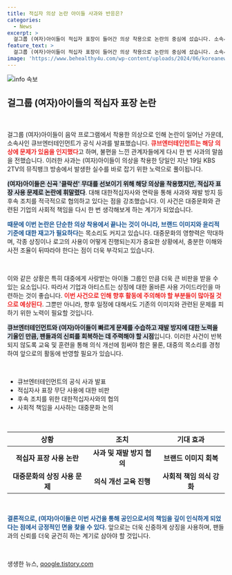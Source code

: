 ```yaml
---
title: 적십자 의상 논란 아이들 사과와 반응은?
categories:
  - News
excerpt: >
  걸그룹 (여자)아이들이 적십자 표장이 들어간 의상 착용으로 논란의 중심에 섰습니다. 소속사는 사과와 재발 방지를 약속하며 대한적십자사와의 협의를 진행 중입니다. 과연 이 사태의 끝은 어떻게 날까요?
feature_text: >
  걸그룹 (여자)아이들이 적십자 표장이 들어간 의상 착용으로 논란의 중심에 섰습니다. 소속사는 사과와 재발 방지를 약속하며 대한적십자사와의 협의를 진행 중입니다. 과연 이 사태의 끝은 어떻게 날까요?
image: 'https://www.behealthy4u.com/wp-content/uploads/2024/06/koreanews.jpg'
---
```


<p><img src="https://www.behealthy4u.com/wp-content/uploads/2024/06/koreanews.jpg" alt="info 속보" /></p>

<h2 data-ke-size="size26">걸그룹 (여자)아이들의 적십자 표장 논란</h2>

<p data-ke-size="size16">&nbsp;</p>

<p>걸그룹 (여자)아이들이 음악 프로그램에서 착용한 의상으로 인해 논란이 일어난 가운데, 소속사인 큐브엔터테인먼트가 공식 사과를 발표했습니다. <b><span style="color: #ee2323;">큐브엔터테인먼트는 해당 의상에 문제가 있음을 인지했다</span></b>고 하며, 불편을 느낀 관계자들에게 다시 한 번 사과의 말씀을 전했습니다. 이러한 사과는 (여자)아이들이 의상을 착용한 당일인 지난 19일 KBS 2TV의 뮤직뱅크 방송에서 발생한 실수를 바로 잡기 위한 노력으로 풀이됩니다.</p>

<p><b><span style="background-color: #21538527;">(여자)아이들은 신곡 '클락션' 무대를 선보이기 위해 해당 의상을 착용했지만, 적십자 표장 사용 문제로 논란에 휘말렸다</span></b>. 대해 대한적십자사와 연락을 통해 사과와 재발 방지 등 후속 조치를 적극적으로 협의하고 있다는 점을 강조했습니다. 이 사건은 대중문화와 관련된 기업의 사회적 책임을 다시 한 번 생각해보게 하는 계기가 되었습니다.</p>

<p><b><span style="color: #1a5490;">때문에 이번 논란은 단순한 의상 착용에서 끝나는 것이 아니라, 브랜드 이미지와 윤리적 기준에 대한 재고가 필요하다</span></b>는 목소리도 커지고 있습니다. 대중문화의 영향력은 막대하며, 각종 상징이나 로고의 사용이 어떻게 진행되는지가 중요한 상황에서, 충분한 이해와 사전 조율이 뒤따라야 한다는 점이 더욱 부각되고 있습니다.</p>

<p data-ke-size="size16">&nbsp;</p>

<p>이와 같은 상황은 특히 대중에게 사랑받는 아이돌 그룹인 만큼 더욱 큰 비판을 받을 수 있는 요소입니다. 따라서 기업과 아티스트는 상징에 대한 올바른 사용 가이드라인을 마련하는 것이 좋습니다. <b><span style="color: #ee2323;">이번 사건으로 인해 향후 활동에 주의해야 할 부분들이 많아질 것으로 예상된다</span></b>. 그뿐만 아니라, 향후 일정에 대해서도 기존의 이미지와 관련된 문제를 피하기 위한 노력이 필요할 것입니다.</p>

<p><b><span style="background-color: #21538527;">큐브엔터테인먼트와 (여자)아이들이 빠르게 문제를 수습하고 재발 방지에 대한 노력을 기울인 만큼, 팬들과의 신뢰를 회복하는 데 주력해야 할 시점</span></b>입니다. 이러한 사건이 반복되지 않도록 교육 및 훈련을 통해 의식 개선에 힘써야 함은 물론, 대중의 목소리를 경청하여 앞으로의 활동에 반영할 필요가 있습니다.</p>

<p data-ke-size="size16">&nbsp;</p>

<ul>
    <li>큐브엔터테인먼트의 공식 사과 발표</li>
    <li>적십자사 표장 무단 사용에 대한 비판</li>
    <li>후속 조치를 위한 대한적십자사와의 협의</li>
    <li>사회적 책임을 시사하는 대중문화 논의</li>
</ul>

<p data-ke-size="size16">&nbsp;</p>

<table style="width: 100%; border-collapse: collapse;">
    <thead>
        <tr>
            <th style="text-align: center;"><b>상황</b></th>
            <th style="text-align: center;"><b>조치</b></th>
            <th style="text-align: center;"><b>기대 효과</b></th>
        </tr>
    </thead>
    <tbody>
        <tr>
            <td style="text-align: center; height: 17px;"><b>적십자 표장 사용 논란</b></td>
            <td style="text-align: center; height: 17px;"><b>사과 및 재발 방지 협의</b></td>
            <td style="text-align: center; height: 17px;"><b>브랜드 이미지 회복</b></td>
        </tr>
        <tr>
            <td style="text-align: center; height: 17px;"><b>대중문화의 상징 사용 문제</b></td>
            <td style="text-align: center; height: 17px;"><b>의식 개선 교육 진행</b></td>
            <td style="text-align: center; height: 17px;"><b>사회적 책임 의식 강화</b></td>
        </tr>
    </tbody>
</table>

<p data-ke-size="size16">&nbsp;</p>

<p><b><span style="color: #1a5490;">결론적으로, (여자)아이들은 이번 사건을 통해 공인으로서의 책임을 깊이 인식하게 되었다는 점에서 긍정적인 면을 찾을 수 있다</span></b>. 앞으로는 더욱 신중하게 상징을 사용하며, 팬들과의 신뢰를 더욱 굳건히 하는 계기로 삼아야 할 것입니다. </p>

<p data-ke-size="size16">&nbsp;</p>
생생한 뉴스, <a href="https://qoogle.tistory.com" rel="dofollow">qoogle.tistory.com</a>


